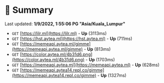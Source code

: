 # 📖 Summary
Last updated: **1/9/2022, 1:55:06 PG "Asia/Kuala_Lumpur"**

- `GET` [https://lilr.ml](https://lilr.ml) - **Up** (3113ms)
- `GET` [https://hst.aytea.ml](https://hst.aytea.ml) - **Up** (711ms)
- `GET` [https://memeapi.aytea.ml/gimme](https://memeapi.aytea.ml/gimme) - **Up** (813ms)
- `GET` [https://color.aytea.ml/4b31d6.png](https://color.aytea.ml/4b31d6.png) - **Up** (1703ms)
- `GET` [https://memeapi.aytea.ml](https://memeapi.aytea.ml) - **Up** (628ms)
- `GET` [https://memeapi.aytea14.repl.co/gimme](https://memeapi.aytea14.repl.co/gimme) - **Up** (1327ms)
